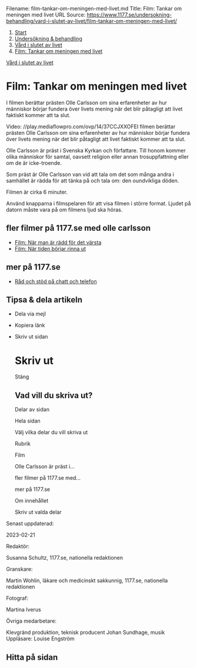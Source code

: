 Filename: film-tankar-om-meningen-med-livet.md
Title: Film: Tankar om meningen med livet
URL Source: https://www.1177.se/undersokning-behandling/vard-i-slutet-av-livet/film-tankar-om-meningen-med-livet/

1.  [Start](https://www.1177.se/)
2.  [Undersökning & behandling](https://www.1177.se/undersokning-behandling/)
3.  [Vård i slutet av livet](https://www.1177.se/undersokning-behandling/vard-i-slutet-av-livet/)
4.  [Film: Tankar om meningen med livet](https://www.1177.se/undersokning-behandling/vard-i-slutet-av-livet/film-tankar-om-meningen-med-livet/)

[Vård i slutet av livet](https://www.1177.se/undersokning-behandling/vard-i-slutet-av-livet/)

Film: Tankar om meningen med livet
==================================

I filmen berättar prästen Olle Carlsson om sina erfarenheter av hur människor börjar fundera över livets mening när det blir påtagligt att livet faktiskt kommer att ta slut.

Video: //play.mediaflowpro.com/ovp/14/37CCJXXOFEI filmen berättar prästen Olle Carlsson om sina erfarenheter av hur människor börjar fundera över livets mening när det blir påtagligt att livet faktiskt kommer att ta slut.

Olle Carlsson är präst i Svenska Kyrkan och författare. Till honom kommer olika människor för samtal, oavsett religion eller annan trosuppfattning eller om de är icke-troende.

Som präst är Olle Carlsson van vid att tala om det som många andra i samhället är rädda för att tänka på och tala om: den oundvikliga döden.

Filmen är cirka 6 minuter.

Använd knapparna i filmspelaren för att visa filmen i större format. Ljudet på datorn måste vara på om filmens ljud ska höras.

fler filmer på 1177.se med olle carlsson
----------------------------------------

*   [Film: När man är rädd för det värsta](https://www.1177.se/undersokning-behandling/vard-i-slutet-av-livet/film-nar-man-ar-radd-for-det-varsta/)
*   [Film: När tiden börjar rinna ut](https://www.1177.se/undersokning-behandling/vard-i-slutet-av-livet/film-nar-tiden-borjar-rinna-ut/)

mer på 1177.se
--------------

*   [Råd och stöd på chatt och telefon](https://www.1177.se/liv--halsa/psykisk-halsa/att-soka-stod-och-hjalp/rad-och-stod-pa-chatt-och-telefon-vid-psykisk-ohalsa-och-beroende/)

Tipsa & dela artikeln
---------------------

*   Dela via mejl
*   Kopiera länk
*   Skriv ut sidan
    
    Skriv ut
    ========
    
    Stäng
    
    Vad vill du skriva ut?
    ----------------------
    
    Delar av sidan
    
    Hela sidan
    
    Välj vilka delar du vill skriva ut
    
    Rubrik
    
    Film
    
    Olle Carlsson är präst i...
    
    fler filmer på 1177.se med...
    
    mer på 1177.se
    
    Om innehållet
    
    Skriv ut valda delar
    

Senast uppdaterad:

2023-02-21

Redaktör:

Susanna Schultz, 1177.se, nationella redaktionen

Granskare:

Martin Wohlin, läkare och medicinskt sakkunnig, 1177.se, nationella redaktionen

Fotograf:

Martina Iverus

Övriga medarbetare:

Klevgränd produktion, teknisk producent Johan Sundhage, musik Uppläsare: Louise Engström

Hitta på sidan
--------------
